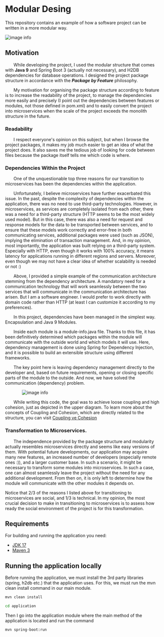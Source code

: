 # Modular Desing
This repository contains an example of how a software project can be written in a more modular way. 
&nbsp;&nbsp;&nbsp;&nbsp;&nbsp;&nbsp;

![image info](https://miro.medium.com/v2/resize:fit:720/format:webp/1*CAotacFcEKIO7aY97tcb5Q.png) 

## Motivation
&nbsp;&nbsp;&nbsp;&nbsp;&nbsp;&nbsp;
While developing the project, I used the modular structure that comes with **Java 9** and Spring Boot 3 (actually not necessary), and H2DB dependencies for database operations. I designed the project package structure in accordance with the ***Package by Feature*** philosophy.

&nbsp;&nbsp;&nbsp;&nbsp;&nbsp;&nbsp;
My motivation for organising the package structure according to feature is to increase the readability of the project, to manage the dependencies more easily and precisely (I point out the dependencies between features or modules, not those defined in pom.xml) and to easily convert the project into microservices when the scale of the project exceeds the monolith structure in the future. 

### Readability
&nbsp;&nbsp;&nbsp;&nbsp;&nbsp;&nbsp;
I respect everyone's opinion on this subject, but when I browse the project packages, it makes my job much easier to get an idea of what the project does. It also saves me the tedious job of looking for code between files because the package itself tells me which code is where.

### Dependencies Within the Project
&nbsp;&nbsp;&nbsp;&nbsp;&nbsp;&nbsp;
One of the unquestionable top three reasons for our transition to microservices has been the dependencies within the application. 

&nbsp;&nbsp;&nbsp;&nbsp;&nbsp;&nbsp;
Unfortunately, I believe microservices have further exacerbated this issue. In the past, despite the complexity of dependencies within the application, there was no need to use third-party technologies. However, in microservices, as services are completely isolated from each other, there was a need for a third-party structure (HTTP seems to be the most widely used model). But in this case, there was also a need for request and response models for the data to be transported between services, and to ensure that these models work correctly and error-free in both communicating services, additional packages were used (such as JSON), implying the elimination of transaction management. And, in my opinion, most importantly, the application was built relying on a third-party system. Especially with HTTP, even though it works with 100% accuracy, it means latency for applications running in different regions and servers. Moreover, even though we may not have a clear idea of whether scalability is needed or not :)

&nbsp;&nbsp;&nbsp;&nbsp;&nbsp;&nbsp;
Above, I provided a simple example of the communication architecture stemming from the dependency architecture. A mandatory need for a communication technology that will work seamlessly between the two services that will communicate in the communication architecture has arisen. But I am a software engineer. I would prefer to work directly with domain code rather than HTTP (at least I can customize it according to my preferences).

&nbsp;&nbsp;&nbsp;&nbsp;&nbsp;&nbsp;
In this project, dependencies have been managed in the simplest way. Encapsulation and Java 9 Modules.

&nbsp;&nbsp;&nbsp;&nbsp;&nbsp;&nbsp;
Inside each module is a module-info.java file. Thanks to this file, it has been definitively determined which packages within the module will communicate with the outside world and which models it will use. Here, dependency management is done using Spring for Dependency Injection, and it is possible to build an extensible structure using different frameworks.

&nbsp;&nbsp;&nbsp;&nbsp;&nbsp;&nbsp;
The key point here is leaving dependency management directly to the developer and, based on future requirements, opening or closing specific parts of the module to the outside. And now, we have solved the communication (dependency) problem.

&nbsp;&nbsp;&nbsp;&nbsp;&nbsp;&nbsp;
&nbsp;&nbsp;&nbsp;&nbsp;&nbsp;&nbsp;
![image info](https://miro.medium.com/v2/resize:fit:720/format:webp/1*1Gp2CkZKaj_myY9srSWaiQ.jpeg)

&nbsp;&nbsp;&nbsp;&nbsp;&nbsp;&nbsp;
While writing this code, the goal was to achieve loose coupling and high cohesion, just as depicted in the upper diagram. To learn more about the concepts of Coupling and Cohesion, which are directly related to the structure, you can visit [Coupling ve Cohesion](https://medium.com/clarityhub/low-coupling-high-cohesion-3610e35ac4a6)

### Transformation to Microservices.

&nbsp;&nbsp;&nbsp;&nbsp;&nbsp;&nbsp;
The independence provided by the package structure and modularity actually resembles microservices directly and seems like easy versions of them. With potential future developments, our application may acquire many new features, an increased number of developers (especially remote ones :)), and a larger customer base. In such a scenario, it might be necessary to transform some modules into microservices. In such a case, one can almost seamlessly leave the project without the need for any additional development. From then on, it is only left to determine how the module will communicate with the other modules it depends on.

Notice that 2/3 of the reasons I listed above for transitioning to microservices are social, and 1/3 is technical. In my opinion, the most crucial decision to make in transitioning to microservices is to assess how ready the social environment of the project is for this transformation.


## Requirements

For building and running the application you need:

- [JDK 17](https://www.oracle.com/java/technologies/javase/jdk17-archive-downloads.html)
- [Maven 3](https://maven.apache.org)

## Running the application locally

Before running the application, we must install the 3rd party libraries (spring, h2db etc.) that the application uses. For this, we must run the mvn clean install command in our main module.

```bash
mvn clean install
```

```bash 
cd application
```
Then I go into the application module where the main method of the application is located and run the command 

 ```bash 
 mvn spring-boot:run
```

